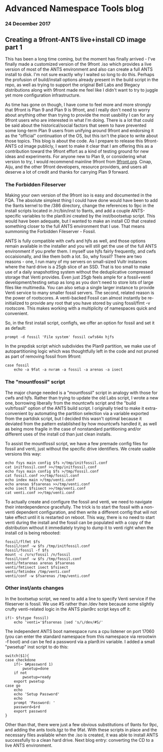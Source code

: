 # Advanced Namespace Tools blog

### 24 December 2017

## Creating a 9front-ANTS live+install CD image part 1

This has been a long time coming, but the moment has finally arrived - I've finally made a customized version of the 9front .iso which provides a live version of most of the ANTS environment and also can create a full ANTS install to disk. I'm not sure exactly why I waited so long to do this. Perhaps the profusion of build/install options already present in the build script in the repo, as well as trying to support the original Bell Labs and 9legacy distributions along with 9front made me feel like I didn't want to try to juggle yet more configuration infrastructure. 

As time has gone on though, I have come to feel more and more strongly that 9front is Plan 9 and Plan 9 is 9front, and I really don't need to worry about anything other than trying to provide the most uasbility I can for any 9front users who are interested in what I'm doing. There is a lot that could be said about the historical/social factors that seem to have prevented some long-term Plan 9 users from unifying around 9front and endorsing it as the "official" continuation of the OS, but this isn't the place to write about those topics. This blog is about the code. As I prepare to release this 9front-ANTS cd image publicly, I want to make it clear that I am offering this as a contribution toward the 9front effort as a kind of testing ground for new ideas and experiments. For anyone new to Plan 9, or considering what version to try, I would recommend mainline 9front from [9front.org](http://9front.org). Cinap, Aiju, and the other 9front developers, resource providers, and users all deserve a lot of credit and thanks for carrying Plan 9 forward.

### The Forbidden Fileserver

Making your own version of the 9front iso is easy and documented in the FQA. The absolute simplest thing I could have done would have been to add the 9ants kernel to the /386 directory, change the references to 9pc in the install scripts located in /rc/bin/inst to 9ants, and add a couple ANTS-specific variables to the plan9.ini created by the inst/bootsetup script. This would have been adequate, but I wanted to make an install CD that created something closer to the full ANTS environment that I use. That means summoning the Forbidden Fileserver - Fossil.

ANTS is fully compatible with cwfs and hjfs as well, and those options remain available in the installer and you will still get the use of the full ANTS environment if you prefer them. I myself use hjfs fairly frequently, and cwfs occaisionally, and like them both a lot. So, why fossil? There are two reasons - one, I run many of my servers on small-sized Vultr instances where the hard drive is a 25gb slice of an SSD. That is too small to make use of a daily snapshotting system without the deduplicative compressed storage that Venti provides. Even just 25gb feels ample for a fossil+venti development/testing setup as long as you don't need to store lots of large files like multimedia. You can also setup a single larger instance to provide Venti service to many smaller fossil servers. The second, related reason is the power of rootscores. A venti-backed Fossil can almost instantly be re-initialized to provide any root that you have stored by using fossil/flmt -v rootscore. This makes working with a multiplicity of namespaces quick and convenient.

So, in the first install script, configfs, we offer an option for fossil and set it as default:

	prompt -d fossil 'File system' fossil cwfs64x hjfs

In the prepdisk script which subdivides the Plan9 partition, we make use of autopartitioning logic which was thoughtfully left in the code and not pruned as part of removing fossil from 9front:

	case fossil
		echo -a 9fat -a nvram -a fossil -a arenas -a isect

### The "mountfossil" script

The major change needed is a "mountfossil" script in analogy with those for cwfs and hjfs. Rather than trying to update the old Labs script, I wrote a new one, borrowing liberally from the mountcwfs script and the "build vultrfossil" option of the ANTS build script. I originally tried to make it extra-convenient by automating the partition selection via a variable exported from the partdisk script, but I decided this wasn't optimal because it deviated from the pattern established by how mountcwfs handled it, as well as being more fragile in the case of nonstandard partitioning and/or different uses of the install cd than just clean installs.

To assist the mountfossil script, we have a few premade config files for fossil and venti, just without the specific drive identifiers. We create usable versions this way:

	echo fsys main config $fs >/tmp/initfossil.conf
	cat initfossil.conf >>/tmp/initfossil.conf
	echo fsys main config $fs >/tmp/fossil.conf
	cat fossil.conf >>/tmp/fossil.conf
	echo index main >/tmp/venti.conf
	echo arenas $fsarenas >>/tmp/venti.conf
	echo isect $fsisect >>/tmp/venti.conf
	cat venti.conf >>/tmp/venti.conf

To actually create and configure the fossil and venti, we need to navigate their interdependence gracefully. The trick is to start the fossil with a non-venti dependent configuration, and then write a different config that will not take effect until it is restarted on reboot. This way, there is no need to start venti during the install and the fossil can be populated with a copy of the distribution without it immediately trying to dump it to venti right when the install cd is being rebooted:

	fossil/flfmt $fs
	fossil/conf -w $fs /tmp/initfossil.conf
	fossil/fossil -f $fs
	mount -c /srv/fossil /n/fossil
	fossil/conf -w $fs /tmp/fossil.conf
	venti/fmtarenas arenas $fsarenas
	venti/fmtisect isect $fsisect
	venti/fmtindex /tmp/venti.conf
	venti/conf -w $fsarenas /tmp/venti.conf

### Other inst/ants changes

In the bootsetup script, we need to add a line to specify Venti service if the fileserver is fossil. We use #S rather than /dev here because some slightly crufty venti-related logic in the ANTS plan9rc script keys off it:

	if(~ $fstype fossil)
		echo 'venti='$fsarenas |sed 's/\/dev/#S/'

The independent ANTS boot namespace runs a cpu listener on port 17060 (you can enter the standard namespace from this namespace via rerootwin -f boot) and can be fed a password via a plan9.ini variable. I added a small "pwsetup" inst script to do this:

	switch($1){
	case checkdone
		if(~ $#password 1)
			pwsetup=done
		if not
			pwsetup=ready
		export pwsetup
	case go
		echo
		echo 'Setup Password'
		echo
		prompt 'Password: '
		password=$rd
		export password
	}

Other than that, there were just a few obvious substitutions of 9ants for 9pc, and adding the ants tools.tgz to the 9fat. With these scripts in place and the necessary files available when the .iso is created, it was able to install ANTS successfully to a clean hard drive. Next blog entry: converting the CD to a live ANTS environment.

